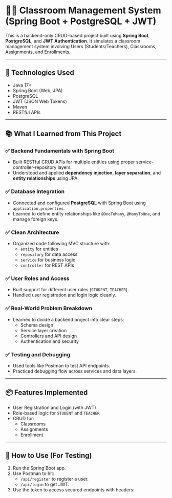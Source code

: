 # 🧑‍🏫 Classroom Management System (Spring Boot + PostgreSQL + JWT)

This is a backend-only CRUD-based project built using **Spring Boot**, **PostgreSQL**, and **JWT Authentication**. It simulates a classroom management system involving Users (Students/Teachers), Classrooms, Assignments, and Enrollments.

---

## 🚀 Technologies Used

- Java 17+
- Spring Boot (Web, JPA)
- PostgreSQL
- JWT (JSON Web Tokens)
- Maven
- RESTful APIs

---

## 📚 What I Learned from This Project

### ✅ Backend Fundamentals with Spring Boot
- Built RESTful CRUD APIs for multiple entities using proper service-controller-repository layers.
- Understood and applied **dependency injection**, **layer separation**, and **entity relationships** using JPA.

### ✅ Database Integration
- Connected and configured **PostgreSQL** with Spring Boot using `application.properties`.
- Learned to define entity relationships like `@OneToMany`, `@ManyToOne`, and manage foreign keys.

### ✅ Clean Architecture
- Organized code following MVC structure with:
  - `entity` for entities
  - `repository` for data access
  - `service` for business logic
  - `controller` for REST APIs

### ✅ User Roles and Access
- Built support for different user roles (`STUDENT`, `TEACHER`).
- Handled user registration and login logic cleanly.

### ✅ Real-World Problem Breakdown
- Learned to divide a backend project into clear steps:
  - Schema design
  - Service layer creation
  - Controllers and API design
  - Authentication and security

### ✅ Testing and Debugging
- Used tools like Postman to test API endpoints.
- Practiced debugging flow across services and data layers.

---

## 📦 Features Implemented

- User Registration and Login (with JWT)
- Role-based logic for `STUDENT` and `TEACHER`
- CRUD for:
  - Classrooms
  - Assignments
  - Enrollment

---

## 🔐 How to Use (For Testing)

1. Run the Spring Boot app.
2. Use Postman to hit:
   - `/api/register` to register a user.
   - `/api/login` to get JWT.
3. Use the token to access secured endpoints with headers:
